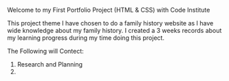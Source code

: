 Welcome to my First Portfolio Project (HTML & CSS) with Code Institute

This project theme I have chosen to do a family history website as I have wide knowledge about my family history. I created a 3 weeks records about my learning progress during my time doing this project. 

The Following will Contect:
1. Research and Planning
2. 
